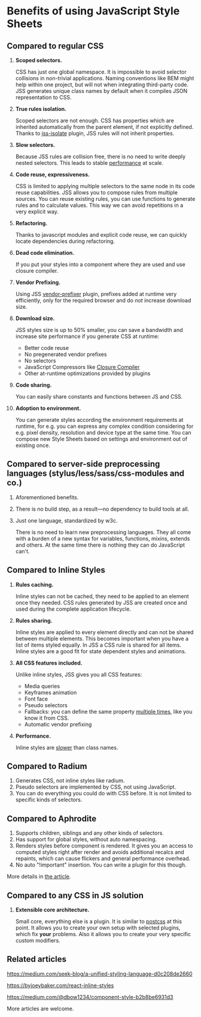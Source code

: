 # Benefits of using JavaScript Style Sheets

## Compared to regular CSS

1. **Scoped selectors.**

    CSS has just one global namespace. It is impossible to avoid selector collisions in non-trivial applications. Naming conventions like BEM might help within one project, but will not when integrating third-party code. JSS generates unique class names by default when it compiles JSON representation to CSS.

1. **True rules isolation.**

    Scoped selectors are not enough. CSS has properties which are inherited automatically from the parent element, if not explicitly defined. Thanks to [jss-isolate](https://github.com/cssinjs/jss-isolate) plugin, JSS rules will not inherit properties.

1. **Slow selectors.**

    Because JSS rules are collision free, there is no need to write deeply nested selectors. This leads to stable [performance](./performance.md) at scale.

1. **Code reuse, expressiveness.**

    CSS is limited to applying multiple selectors to the same node in its code reuse capabilities.
    JSS allows you to compose rules from multiple sources. You can reuse existing rules, you can use functions to generate rules and to calculate values. This way we can avoid repetitions in a very explicit way.

1. **Refactoring.**

    Thanks to javascript modules and explicit code reuse, we can quickly locate dependencies during refactoring.

1. **Dead code elimination.**

    If you put your styles into a component where they are used and use closure compiler.

1. **Vendor Prefixing.**

    Using JSS [vendor-prefixer](https://github.com/cssinjs/jss-vendor-prefixer) plugin, prefixes added at runtime very efficiently, only for the required browser and do *not* increase download size.

1. **Download size.**

    JSS styles size is up to 50% smaller, you can save a bandwidth and increase site performance if you generate CSS at runtime:

      - Better code reuse
      - No pregenerated vendor prefixes
      - No selectors
      - JavaScript Compressors like [Closure Compiler](https://closure-compiler.appspot.com)
      - Other at-runtime optimizations provided by plugins

1. **Code sharing.**

    You can easily share constants and functions between JS and CSS.

1. **Adoption to environment.**

    You can generate styles according the environment requirements at runtime, for e.g. you can express any complex condition considering for e.g. pixel density, resolution and device type at the same time. You can compose new Style Sheets based on settings and environment out of existing once.

## Compared to server-side preprocessing languages (stylus/less/sass/css-modules and co.)

1. Aforementioned benefits.
1. There is no build step, as a result—no dependency to build tools at all.
1. Just one language, standardized by w3c.

    There is no need to learn new preprocessing languages. They all come with a burden of a new syntax for variables, functions, mixins, extends and others. At the same time there is nothing they can do JavaScript can't.


## Compared to Inline Styles

1. **Rules caching.**

    Inline styles can not be cached, they need to be applied to an element once they needed. CSS rules generated by JSS are created once and used during the complete application lifecycle.

1. **Rules sharing.**

    Inline styles are applied to every element directly and can not be shared between multiple elements. This becomes important when you have a list of items styled equally. In JSS a CSS rule is shared for all items.
    Inline styles are a good fit for state dependent styles and animations.

1. **All CSS features included.**

    Unlike inline styles, JSS gives you all CSS features:
    - Media queries
    - Keyframes animation
    - Font face
    - Pseudo selectors
    - Fallbacks: you can define the same property [multiple times](./json-api.md#fallbacks), like you know it from CSS.
    - Automatic vendor prefixing

1. **Performance.**

    Inline styles are [slower](./performance.md) than class names.

## Compared to Radium

1. Generates CSS, not inline styles like radium.
1. Pseudo selectors are implemented by CSS, not using JavaScript.
1. You can do everything you could do with CSS before. It is not limited to specific kinds of selectors.

## Compared to Aphrodite

1. Supports children, siblings and any other kinds of selectors.
1. Has support for global styles, without auto namespacing.
1. Renders styles before component is rendered. It gives you an access to computed styles right after render and avoids additional recalcs and repaints, which can cause flickers and general performance overhead.
1. No auto "!important" insertion. You can write a plugin for this though.

More details in [the article](https://medium.com/@oleg008/aphrodite-vs-jss-a15761b91ee3).

## Compared to any CSS in JS solution

1. **Extensible core architecture.**

    Small core, everything else is a plugin. It is similar to [postcss](http://postcss.org/) at this point. It allows you to create your own setup with selected plugins, which fix **your** problems. Also it allows you to create your very specific custom modifiers.

## Related articles

https://medium.com/seek-blog/a-unified-styling-language-d0c208de2660

https://byjoeybaker.com/react-inline-styles

https://medium.com/@dbow1234/component-style-b2b8be6931d3

More articles are welcome.
